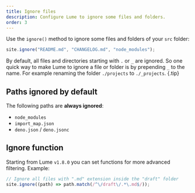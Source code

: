 ```yaml
---
title: Ignore files
description: Configure Lume to ignore some files and folders.
order: 3
---
```


Use the `ignore()` method to ignore some files and folders of your `src` folder:

```js
site.ignore("README.md", "CHANGELOG.md", "node_modules");
```

By default, all files and directories starting with `.` or `_` are ignored. So
one quick way to make Lume to ignore a file or folder is by prepending `_` to
the name. For example renaming the folder `./projects` to `./_projects`. {.tip}

## Paths ignored by default

The following paths are **always ignored**:

- `node_modules`
- `import_map.json`
- `deno.json` / `deno.jsonc`

## Ignore function

Starting from Lume `v1.8.0` you can set functions for more advanced filtering.
Example:

```js
// Ignore all files with ".md" extension inside the "draft" folder
site.ignore((path) => path.match(/^\/draft\/.*\.md$/));
```
